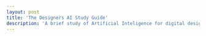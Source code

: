 ```yaml
---
layout: post
title: 'The Designers AI Study Guide'
description: 'A brief study of Artificial Inteligence for digital designers. What is expected for the future generation of technologies.'
---
```


<img src="img/post-img.png" alt="">